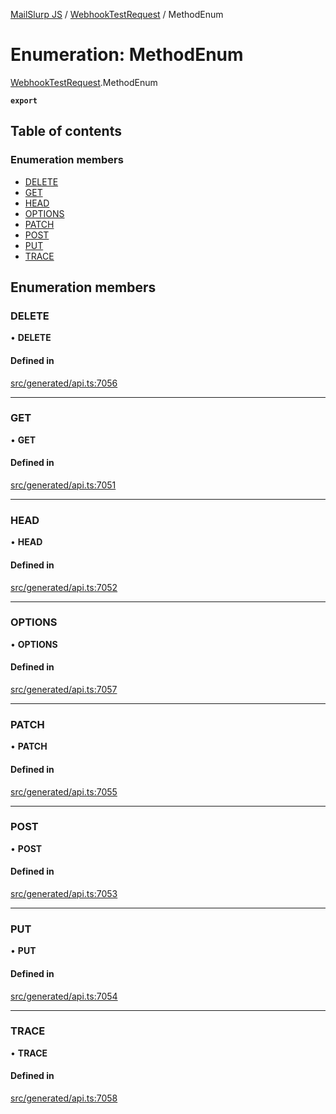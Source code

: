 [MailSlurp JS](../README.md) / [WebhookTestRequest](../modules/WebhookTestRequest.md) / MethodEnum

# Enumeration: MethodEnum

[WebhookTestRequest](../modules/WebhookTestRequest.md).MethodEnum

**`export`**

## Table of contents

### Enumeration members

- [DELETE](WebhookTestRequest.MethodEnum.md#delete)
- [GET](WebhookTestRequest.MethodEnum.md#get)
- [HEAD](WebhookTestRequest.MethodEnum.md#head)
- [OPTIONS](WebhookTestRequest.MethodEnum.md#options)
- [PATCH](WebhookTestRequest.MethodEnum.md#patch)
- [POST](WebhookTestRequest.MethodEnum.md#post)
- [PUT](WebhookTestRequest.MethodEnum.md#put)
- [TRACE](WebhookTestRequest.MethodEnum.md#trace)

## Enumeration members

### DELETE

• **DELETE**

#### Defined in

[src/generated/api.ts:7056](https://github.com/mailslurp/mailslurp-client/blob/20b4039/src/generated/api.ts#L7056)

___

### GET

• **GET**

#### Defined in

[src/generated/api.ts:7051](https://github.com/mailslurp/mailslurp-client/blob/20b4039/src/generated/api.ts#L7051)

___

### HEAD

• **HEAD**

#### Defined in

[src/generated/api.ts:7052](https://github.com/mailslurp/mailslurp-client/blob/20b4039/src/generated/api.ts#L7052)

___

### OPTIONS

• **OPTIONS**

#### Defined in

[src/generated/api.ts:7057](https://github.com/mailslurp/mailslurp-client/blob/20b4039/src/generated/api.ts#L7057)

___

### PATCH

• **PATCH**

#### Defined in

[src/generated/api.ts:7055](https://github.com/mailslurp/mailslurp-client/blob/20b4039/src/generated/api.ts#L7055)

___

### POST

• **POST**

#### Defined in

[src/generated/api.ts:7053](https://github.com/mailslurp/mailslurp-client/blob/20b4039/src/generated/api.ts#L7053)

___

### PUT

• **PUT**

#### Defined in

[src/generated/api.ts:7054](https://github.com/mailslurp/mailslurp-client/blob/20b4039/src/generated/api.ts#L7054)

___

### TRACE

• **TRACE**

#### Defined in

[src/generated/api.ts:7058](https://github.com/mailslurp/mailslurp-client/blob/20b4039/src/generated/api.ts#L7058)
